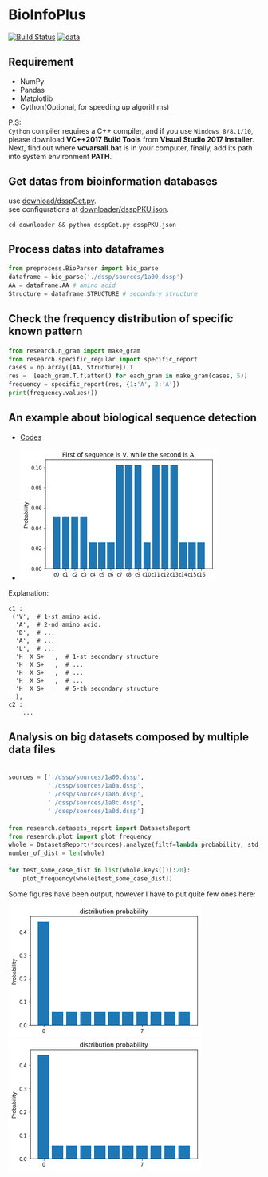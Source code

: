 # BioInfoPlus
[![Build Status](https://travis-ci.org/thautwarm/BioInfoPlus.svg?branch=master)](https://travis-ci.org/thautwarm/BioInfoPlus)
[![data](https://img.shields.io/badge/cbi-pku-green.svg?style=flat)](http://www.cbi.pku.edu.cn/main.php?id=100)
## Requirement

- NumPy
- Pandas
- Matplotlib
- Cython(Optional, for speeding up algorithms)

P.S:  
`Cython` compiler requires a C++ compiler, and if you use `Windows 8/8.1/10`, please download **VC++2017 Build Tools** from **Visual Studio 2017 Installer**.   
Next, find out where **vcvarsall.bat** is in your computer, finally, add its path into system environment **PATH**.


## Get datas from bioinformation databases

use [download/dsspGet.py](https://github.com/thautwarm/BioInfoPlus/blob/master/downloader/dsspGet.py).  
see configurations at [downloader/dsspPKU.json](https://github.com/thautwarm/BioInfoPlus/blob/master/downloader/dsspPKU.json).
```
cd downloader && python dsspGet.py dsspPKU.json
```

## Process datas into dataframes

```python
from preprocess.BioParser import bio_parse
dataframe = bio_parse('./dssp/sources/1a00.dssp')
AA = dataframe.AA # amino acid
Structure = dataframe.STRUCTURE # secondary structure
```


## Check the frequency distribution of specific known pattern

```python
from research.n_gram import make_gram
from research.specific_regular import specific_report
cases = np.array([AA, Structure]).T
res =  [each_gram.T.flatten() for each_gram in make_gram(cases, 5)]
frequency = specific_report(res, {1:'A', 2:'A'})
print(frequency.values())
```


## An example about biological sequence detection

- [Codes](./test_main.py)

- [![Simple](https://github.com/thautwarm/BioInfoPlus/raw/master/figure/simple.png)](https://github.com/thautwarm/BioInfoPlus/raw/master/figure/simple.png)


Explanation:
```
c1 :
 ('V',  # 1-st amino acid.
  'A',  # 2-nd amino acid.
  'D',  # ...
  'A',  # ...
  'L',  # ...
  'H  X S+  ',  # 1-st secondary structure
  'H  X S+  ',  # ...
  'H  X S+  ',  # ...
  'H  X S+  ',  # ...
  'H  X S+  '   # 5-th secondary structure
  ),
c2 :
    ...
```

## Analysis on big datasets composed by multiple data files

```python

sources = ['./dssp/sources/1a00.dssp', 
           './dssp/sources/1a0a.dssp',
           './dssp/sources/1a0b.dssp',
           './dssp/sources/1a0c.dssp',
           './dssp/sources/1a0d.dssp']

from research.datasets_report import DatasetsReport
from research.plot import plot_frequency
whole = DatasetsReport(*sources).analyze(filtf=lambda probability, std, mean: probability>0.4)
number_of_dist = len(whole)

for test_some_case_dist in list(whole.keys())[:20]:
    plot_frequency(whole[test_some_case_dist])
```

Some figures have been output, however I have to put quite few ones here:

[![fig1](https://github.com/thautwarm/BioInfoPlus/raw/master/figure/dist-prob1.png)](https://github.com/thautwarm/BioInfoPlus/raw/master/figure/dist-prob1.png)
[![fig2](https://github.com/thautwarm/BioInfoPlus/raw/master/figure/dist-prob2.png)](https://github.com/thautwarm/BioInfoPlus/raw/master/figure/dist-prob2.png)
